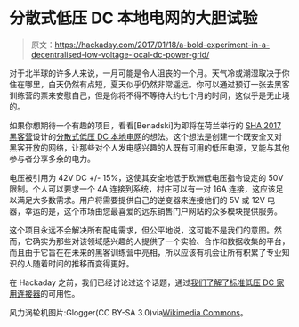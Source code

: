 # 分散式低压 DC 本地电网的大胆试验

> 原文：<https://hackaday.com/2017/01/18/a-bold-experiment-in-a-decentralised-low-voltage-local-dc-power-grid/>

对于北半球的许多人来说，一月可能是令人沮丧的一个月。天气冷或潮湿取决于你住在哪里，白天仍然有点短，夏天似乎仍然非常遥远。你可以通过预订一张去黑客训练营的票来安慰自己，但是你将不得不等待大约七个月的时间，这似乎是无止境的。

如果你想期待一个有趣的项目，看看[Benadski]为即将在荷兰举行的 [SHA 2017 黑客营](https://sha2017.org/)设计的[分散式低压 DC 本地电网](https://www.altpwr.net/)的想法。这个想法是创建一个既安全又对黑客开放的网络，让那些对个人发电感兴趣的人既有可用的低压电源，又能与其他参与者分享多余的电力。

电压被引用为 42V DC +/- 15%，这使其安全地低于欧洲低电压指令设定的 50V 限制。个人可以要求一个 4A 连接到系统，村庄可以有一对 16A 连接，这应该足以满足大多数需求。用户将需要提供自己的逆变器来连接他们的 5V 或 12V 电器，幸运的是，这个市场由您最喜爱的远东销售门户网站的众多模块提供服务。

这个项目永远不会解决所有配电需求，但公平地说，这可能不是我们的意图。然而，它确实为那些对该领域感兴趣的人提供了一个实验、合作和数据收集的平台，而且由于它旨在在未来的黑客训练营中亮相，所以应该有机会让所有积累了专业知识的人随着时间的推移而变得更好。

在 Hackaday 之前，我们已经讨论过这个话题，通过[我们了解了标准低压 DC 家用连接器](http://hackaday.com/2016/12/21/so-wheres-my-low-voltage-dc-wall-socket/)的可用性。

风力涡轮机图片:Glogger(CC BY-SA 3.0)via[Wikimedia Commons](https://commons.wikimedia.org/wiki/File:Urbine221dc.jpg)。